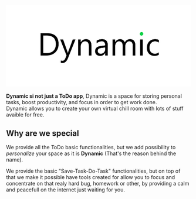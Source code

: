 ![](img/Dynamic_logo_A.png)
<!-- green: #89e4a2 -->

__Dynamic si not just a ToDo app__, Dynamic is a space for storing personal tasks, boost productivity, and focus in order to get work done.  
Dynamic allows you to create your own virtual chill room with lots of stuff avaible for free.

## Why are we special

We provide all the ToDo basic functionalities, but we add possibility to _personalize_ your space as it is __Dynamic__ (That's the reason behind the name).

We provide the basic "Save-Task-Do-Task" functionalities, but on top of that we make it possible have tools created for allow you to focus and concentrate on that realy hard bug, homework or other, by providing a calm and peacefull on the internet just waiting for you.

